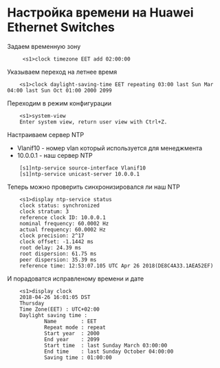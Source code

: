 # Настройка времени на Huawei Ethernet Switches

Задаем временную зону
```
     <s1>clock timezone EET add 02:00:00
```
Указываем переход на летнее время
```
	<s1>clock daylight-saving-time EET repeating 03:00 last Sun Mar 04:00 last Sun Oct 01:00 2000 2099
```
Переходим в режим конфигурации
```
	<s1>system-view
	Enter system view, return user view with Ctrl+Z.
```
Настраиваем сервер NTP

 * Vlanif10 - номер vlan который используется для менеджмента
 * 10.0.0.1 - наш сервер NTP

```
	[s1]ntp-service source-interface Vlanif10
	[s1]ntp-service unicast-server 10.0.0.1
```
Теперь можно проверить синхронизировался ли наш NTP
```
	<s1>display ntp-service status
	clock status: synchronized
	clock stratum: 3
	reference clock ID: 10.0.0.1
	nominal frequency: 60.0002 Hz
	actual frequency: 60.0002 Hz
	clock precision: 2^17
	clock offset: -1.1442 ms
	root delay: 24.39 ms
	root dispersion: 61.75 ms
	peer dispersion: 35.39 ms
	reference time: 12:53:07.105 UTC Apr 26 2018(DE8C4A33.1AEA52EF)
```
И порадоватся исправленому времени и дате
```
	<s1>display clock
	2018-04-26 16:01:05 DST
	Thursday
	Time Zone(EET) : UTC+02:00
	Daylight saving time :
			Name        : EET
			Repeat mode : repeat
			Start year  : 2000
			End year    : 2099
			Start time  : last Sunday March 03:00:00
			End time    : last Sunday October 04:00:00
			Saving time : 01:00:00
```
